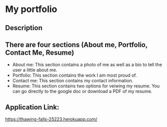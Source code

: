 # My portfolio

## Description 
## There are four sections (About me, Portfolio, Contact Me, Resume)
* About me: This section contains a photo of me as well as a bio to tell the user a little about me.
* Portfolio: This section contains the work I am most proud of.
* Contact me: This section contains my contact information.
* Resume: This section contains two options for veiwing my resume. You can go directly to the google doc or download a PDF of my resume.

## Application Link: 
https://thawing-falls-25223.herokuapp.com/

